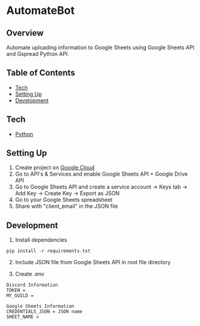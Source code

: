 # AutomateBot

## Overview

Automate uploading information to Google Sheets using Google Sheets API and Gspread Python API.

## Table of Contents

- [Tech](#tech)<br/>
- [Setting Up](#setting-up)<br/>
- [Development](#development)<br/>

## Tech

- [Python](https://www.python.org/)

## Setting Up

1. Create project on [Google Cloud](https://console.cloud.google.com)
2. Go to API's & Services and enable Google Sheets API + Google Drive API
3. Go to Google Sheets API and create a service account -> Keys tab -> Add Key -> Create Key -> Export as JSON
4. Go to your Google Sheets spreadsheet
5. Share with "client_email" in the JSON file

## Development

1. Install dependencies

```
pip install -r requirements.txt
```

2. Include JSON file from Google Sheets API in root file directory

3. Create .env

```
Discord Information
TOKEN = 
MY_GUILD = 

Google Sheets Information
CREDENTIALS_JSON = JSON name
SHEET_NAME = 
```
